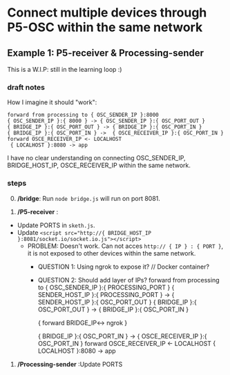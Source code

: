# Connect multiple devices through P5-OSC within the same network
## Example 1: P5-receiver & Processing-sender
This is a W.I.P: still in the learning loop :) 


### draft notes
How I imagine it should "work": 

    forward from processing to { OSC_SENDER_IP }:8000
    { OSC_SENDER_IP }:{ 8000 } -> { OSC_SENDER_IP }:{ OSC_PORT_OUT }
    { BRIDGE_IP }:{ OSC_PORT_OUT } -> { BRIDGE_IP }:{ OSC_PORT_IN }
    { BRIDGE_IP }:{ OSC_PORT_IN } ->  { OSCE_RECEIVER_IP }:{ OSC_PORT_IN }
    forward OSCE_RECEIVER_IP <- LOCALHOST 
     { LOCALHOST }:8080 -> app

I have no clear understanding on connecting OSC_SENDER_IP, BRIDGE_HOST_IP, OSCE_RECEIVER_IP within the same network.

### steps
0. **/bridge**: Run `node bridge.js`  will run on port 8081. 

1. **/P5-receiver** :
- Update PORTS in `sketh.js`.
- Update  `<script src="http://{ BRIDGE_HOST_IP }:8081/socket.io/socket.io.js"></script>`
  - PROBLEM: Doesn't work. Can not acces `http:// { IP } : { PORT }`, it is not exposed to other devices within the same network.
    - QUESTION 1: Using ngrok to expose it? // Docker container?
    - QUESTION 2: Should add layer of IPs?
         forward from processing to { OSC_SENDER_IP }:{ PROCESSING_PORT }
        { SENDER_HOST_IP }:{ PROCESSING_PORT } -> { SENDER_HOST_IP }:{ OSC_PORT_OUT }
        { BRIDGE_IP }:{ OSC_PORT_OUT } -> { BRIDGE_IP }:{ OSC_PORT_IN }

        { forward BRIDGE_IP<-> ngrok }

        { BRIDGE_IP }:{ OSC_PORT_IN } ->  { OSCE_RECEIVER_IP }:{ OSC_PORT_IN }
        forward OSCE_RECEIVER_IP <- LOCALHOST 
        { LOCALHOST }:8080 -> app
 


1. **/Processing-sender** :Update PORTS

       
    